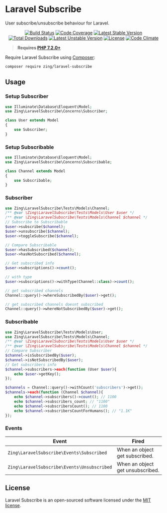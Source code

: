 # Laravel Subscribe

User subscribe/unsubscribe behaviour for Laravel.

<p align="center">
<a href="https://github.com/zingimmick/laravel-subscribe/actions"><img src="https://github.com/zingimmick/laravel-subscribe/workflows/tests/badge.svg" alt="Build Status"></a>
<a href="https://codecov.io/gh/zingimmick/laravel-subscribe"><img src="https://codecov.io/gh/zingimmick/laravel-subscribe/branch/master/graph/badge.svg" alt="Code Coverage" /></a>
<a href="https://packagist.org/packages/zing/laravel-subscribe"><img src="https://poser.pugx.org/zing/laravel-subscribe/v/stable.svg" alt="Latest Stable Version"></a>
<a href="https://packagist.org/packages/zing/laravel-subscribe"><img src="https://poser.pugx.org/zing/laravel-subscribe/downloads" alt="Total Downloads"></a>
<a href="https://packagist.org/packages/zing/laravel-subscribe"><img src="https://poser.pugx.org/zing/laravel-subscribe/v/unstable.svg" alt="Latest Unstable Version"></a>
<a href="https://packagist.org/packages/zing/laravel-subscribe"><img src="https://poser.pugx.org/zing/laravel-subscribe/license" alt="License"></a>
<a href="https://codeclimate.com/github/zingimmick/laravel-subscribe/maintainability"><img src="https://api.codeclimate.com/v1/badges/82036f5ecf894e9c395d/maintainability" alt="Code Climate" /></a>
</p>

> **Requires [PHP 7.2.0+](https://php.net/releases/)**

Require Laravel Subscribe using [Composer](https://getcomposer.org):

```bash
composer require zing/laravel-subscribe
```

## Usage

### Setup Subscriber

```php
use Illuminate\Database\Eloquent\Model;
use Zing\LaravelSubscribe\Concerns\Subscriber;

class User extends Model
{
    use Subscriber;
}
```

### Setup Subscribable

```php
use Illuminate\Database\Eloquent\Model;
use Zing\LaravelSubscribe\Concerns\Subscribable;

class Channel extends Model
{
    use Subscribable;
}
```

### Subscriber

```php
use Zing\LaravelSubscribe\Tests\Models\Channel;
/** @var \Zing\LaravelSubscribe\Tests\Models\User $user */
/** @var \Zing\LaravelSubscribe\Tests\Models\Channel $channel */
// Subscribe to Subscribable
$user->subscribe($channel);
$user->unsubscribe($channel);
$user->toggleSubscribe($channel);

// Compare Subscribable
$user->hasSubscribed($channel);
$user->hasNotSubscribed($channel);

// Get subscribed info
$user->subscriptions()->count(); 

// with type
$user->subscriptions()->withType(Channel::class)->count(); 

// get subscribed channels
Channel::query()->whereSubscribedBy($user)->get();

// get subscribed channels doesnt subscribed
Channel::query()->whereNotSubscribedBy($user)->get();
```

### Subscribable

```php
use Zing\LaravelSubscribe\Tests\Models\User;
use Zing\LaravelSubscribe\Tests\Models\Channel;
/** @var \Zing\LaravelSubscribe\Tests\Models\User $user */
/** @var \Zing\LaravelSubscribe\Tests\Models\Channel $channel */
// Compare Subscriber
$channel->isSubscribedBy($user); 
$channel->isNotSubscribedBy($user);
// Get subscribers info
$channel->subscribers->each(function (User $user){
    echo $user->getKey();
});

$channels = Channel::query()->withCount('subscribers')->get();
$channels->each(function (Channel $channel){
    echo $channel->subscribers()->count(); // 1100
    echo $channel->subscribers_count; // "1100"
    echo $channel->subscribersCount(); // 1100
    echo $channel->subscribersCountForHumans(); // "1.1K"
});
```

### Events

| Event | Fired |
| --- | --- |
| `Zing\LaravelSubscribe\Events\Subscribed` | When an object get subscribed. |
| `Zing\LaravelSubscribe\Events\Unsubscribed` | When an object get unsubscribed. |

## License

Laravel Subscribe is an open-sourced software licensed under the [MIT license](LICENSE).
